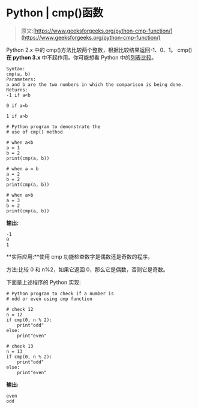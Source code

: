 # Python | cmp()函数

> 原文:[https://www.geeksforgeeks.org/python-cmp-function/](https://www.geeksforgeeks.org/python-cmp-function/)

Python 2.x 中的 cmp()方法比较两个整数，根据比较结果返回-1、0、1。
cmp() **在 python 3.x** 中不起作用。你可能想看 Python 中的[列表比较](https://www.geeksforgeeks.org/python-2-number-cmplist-method/)。

```
Syntax:
cmp(a, b)
Parameters:
a and b are the two numbers in which the comparison is being done. 
Returns:
-1 if a<b

0 if a=b

1 if a>b

```

```
# Python program to demonstrate the 
# use of cmp() method

# when a<b
a = 1 
b = 2 
print(cmp(a, b))  

# when a = b 
a = 2
b = 2 
print(cmp(a, b))  

# when a>b 
a = 3
b = 2 
print(cmp(a, b))
```

**输出:**

```
-1
0 
1

```

**实际应用:**使用 cmp 功能检查数字是偶数还是奇数的程序。

方法:比较 0 和 n%2，如果它返回 0，那么它是偶数，否则它是奇数。

下面是上述程序的 Python 实现:

```
# Python program to check if a number is  
# odd or even using cmp function  

# check 12  
n = 12 
if cmp(0, n % 2):  
    print"odd"
else: 
    print"even" 

# check 13     
n = 13 
if cmp(0, n % 2):  
    print"odd"
else: 
    print"even" 
```

**输出:**

```
even
odd

```